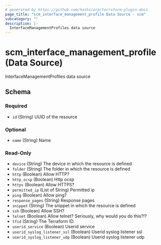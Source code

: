```yaml
---
# generated by https://github.com/hashicorp/terraform-plugin-docs
page_title: "scm_interface_management_profile Data Source - scm"
subcategory: ""
description: |-
  InterfaceManagementProfiles data source
---
```


# scm_interface_management_profile (Data Source)

InterfaceManagementProfiles data source



<!-- schema generated by tfplugindocs -->
## Schema

### Required

- `id` (String) UUID of the resource

### Optional

- `name` (String) Name

### Read-Only

- `device` (String) The device in which the resource is defined
- `folder` (String) The folder in which the resource is defined
- `http` (Boolean) Allow HTTP?
- `http_ocsp` (Boolean) Http ocsp
- `https` (Boolean) Allow HTTPS?
- `permitted_ip` (List of String) Permitted ip
- `ping` (Boolean) Allow ping?
- `response_pages` (String) Response pages
- `snippet` (String) The snippet in which the resource is defined
- `ssh` (Boolean) Allow SSH?
- `telnet` (Boolean) Allow telnet? Seriously, why would you do this?!?
- `tfid` (String) The Terraform ID.
- `userid_service` (Boolean) Userid service
- `userid_syslog_listener_ssl` (Boolean) Userid syslog listener ssl
- `userid_syslog_listener_udp` (Boolean) Userid syslog listener udp
